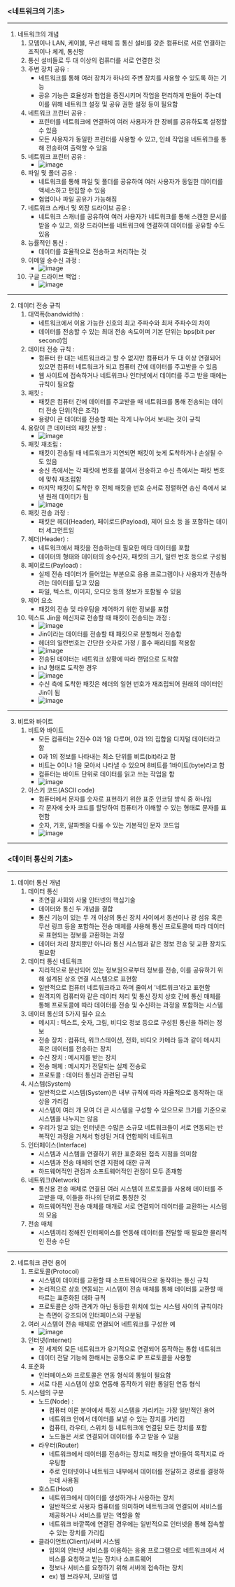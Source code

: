### <네트워크의 기초>
- - -
1. 네트워크의 개념
   1) 모뎀이나 LAN, 케이블, 무선 매체 등 통신 설비를 갖춘 컴퓨터로 서로 연결하는 조직이나 체계, 통신망
   2) 통신 설비들로 두 대 이상의 컴퓨터를 서로 연결한 것
   3) 주변 장치 공유 :
      - 네트워크를 통해 여러 장치가 하나의 주변 장치를 사용할 수 있도록 하는 기능
      - 공유 기능은 효율성과 협업을 증진시키며 작업을 편리하게 만들어 주는데 이를 위해 네트워크 설정 및 공유 권한 설정 등이 필요함
   4) 네트워크 프린터 공유 :
      - 프린터를 네트워크에 연결하여 여러 사용자가 한 장비를 공유하도록 설정할 수 있음
      - 모든 사용자가 동일한 프린터를 사용할 수 있고, 인쇄 작업을 네트워크를 통해 전송하여 출력할 수 있음
   5) 네트워크 프린터 공유 :
      - ![image](https://github.com/user-attachments/assets/cf07b9e3-a2e0-4324-9f7c-f42fb5853825)
   6) 파일 및 폴더 공유 :
      - 네트워크를 통해 파일 및 폴더를 공유하여 여러 사용자가 동일한 데이터를 액세스하고 편집할 수 있음
      - 협업이나 파일 공유가 가능해짐
   7) 네트워크 스캐너 및 외장 드라이브 공유 :
      - 네트워크 스캐너를 공유하여 여러 사용자가 네트워크를 통해 스캔한 문서를 받을 수 있고, 외장 드라이브를 네트워크에 연결하여 데이터를 공유할 수도 있음
   8) 능률적인 통신 :
      - 데이터를 효율적으로 전송하고 처리하는 것
   9) 이메일 송수신 과정 :
      - ![image](https://github.com/user-attachments/assets/8ad90b27-2431-4529-82dd-931d8ecc3f3e)
   10) 구글 드라이브 백업 :
       - ![image](https://github.com/user-attachments/assets/abaf62ab-b44c-4566-9c3b-939aef5f1be6)
- - -
2. 데이터 전송 규칙
   1) 대역폭(bandwidth) :
      - 네트워크에서 이용 가능한 신호의 최고 주파수와 최저 주파수의 차이
      - 데이터를 전송할 수 있는 최대 전송 속도이며 기본 단위는 bps(bit per second)임
   2) 데이터 전송 규칙 :
      - 컴퓨터 한 대는 네트워크라고 할 수 없지만 컴퓨터가 두 대 이상 연결되어 있으면 컴퓨터 네트워크가 되고 컴퓨터 간에 데이터를 주고받을 수 있음
      - 웹 사이트에 접속하거나 네트워크나 인터넷에서 데이터를 주고 받을 때에는 규칙이 필요함
   3) 패킷 :
      - 패킷은 컴퓨터 간에 데이터를 주고받을 때 네트워크를 통해 전송되는 데이터 전송 단위(작은 조각)
      - 용량이 큰 데이터를 전송할 때는 작게 나누어서 보내는 것이 규칙
   4) 용량이 큰 데이터의 패킷 분할 :
      - ![image](https://github.com/user-attachments/assets/b8afeca1-50b3-4c48-a570-811d90399265)
   5) 패킷 재조립 :
      - 패킷이 전송될 때 네트워크가 지연되면 패킷이 늦게 도착하거나 손실될 수도 있음
      - 송신 측에서는 각 패킷에 번호를 붙여서 전송하고 수신 측에서는 패킷 번호에 맞춰 재조립함
      - 마지막 패킷이 도착한 후 전체 패킷을 번호 순서로 정렬하면 송신 측에서 보낸 원래 데이터가 됨
      - ![image](https://github.com/user-attachments/assets/697ac5d0-dbc6-4c9a-94f1-81cb99b31071)
   6) 패킷 전송 과정 :
      - 패킷은 헤더(Header), 페이로드(Payload), 제어 요소 등 을 포함하는 데이터 세그먼트임
   7) 헤더(Header) :
      - 네트워크에서 패킷을 전송하는데 필요한 메타 데이터를 포함
      - 데이터의 형태와 데이터의 송수신자, 패킷의 크기, 일련 번호 등으로 구성됨
   8) 페이로드(Payload) :
      - 실제 전송 데이터가 들어있는 부분으로 응용 프로그램이나 사용자가 전송하려는 데이터를 담고 있음
      - 파일, 텍스트, 이미지, 오디오 등의 정보가 포함될 수 있음
   9) 제어 요소
      - 패킷의 전송 및 라우팅을 제어하기 위한 정보를 포함
   10) 텍스트 Jin을 메신저로 전송할 때 패킷이 전송되는 과정 :
       - ![image](https://github.com/user-attachments/assets/b8580b4e-c160-4b40-8d0e-b8b664565856)
       - Jin이라는 데이터를 전송할 때 패킷으로 분할해서 전송함
       - 헤더의 일련번호는 간단한 숫자로 가정 / 홀수 패리티를 적용함
       - ![image](https://github.com/user-attachments/assets/3039a9e3-2733-43c5-825c-f76f3304dbd3)
       - 전송된 데이터는 네트워크 상황에 따라 랜덤으로 도착함
       - inJ 형태로 도착한 경우
       - ![image](https://github.com/user-attachments/assets/02a64835-1120-4e5a-853a-a7eb2c6e74c1)
       - 수신 측에 도착한 패킷은 헤더의 일현 번호가 재조립되어 원래의 데이터인 Jin이 됨
       - ![image](https://github.com/user-attachments/assets/d21b354d-0803-40b4-851d-7e5b4b857467)
- - -
3. 비트와 바이트
   1) 비트와 바이트
      - 모든 컴퓨터는 2진수 0과 1을 다루며, 0과 1의 집합을 디지털 데이터라고 함
      - 0과 1의 정보를 나타내는 최소 단위를 비트(bit)라고 함
      - 비트는 0이나 1을 모아서 나타낼 수 있으며 8비트를 1바이트(byte)라고 함
      - 컴퓨터는 바이트 단위로 데이터를 읽고 쓰는 작업을 함
      - ![image](https://github.com/user-attachments/assets/adf72f77-5f11-486c-814f-327a96a7d43b)
   2) 아스키 코드(ASCII code)
      - 컴퓨터에서 문자를 숫자로 표현하기 위한 표준 인코딩 방식 중 하나임
      - 각 문자에 숫자 코드를 할당하여 컴퓨터가 이해할 수 있는 형태로 문자를 표현함
      - 숫자, 기호, 알파벳을 다룰 수 있는 기본적인 문자 코드임
      - ![image](https://github.com/user-attachments/assets/c88dc42c-99e5-4c5a-b06a-77f0a67a89a9)
- - -
### <데이터 통신의 기초>
- - -
1. 데이터 통신 개념
   1) 데이터 통신
      - 초연결 사회와 사물 인터넷의 핵심기술
      - 데이터와 통신 두 개념을 결합
      - 통신 기능이 있는 두 개 이상의 통신 장치 사이에서 동선이나 광 섬유 혹은 무선 링크 등을 포함하는 전송 매체를 사용해 통신 프로토콜에 따라 데이터로 표현되는 정보를 교환하는 과정
      - 데이터 처리 장치뿐만 아니라 통신 시스템과 같은 정보 전송 및 교환 장치도 필요함
   2) 데이터 통신 네트워크
      - 지리적으로 분산되어 있는 정보원으로부터 정보를 전송, 이를 공유하기 위해 설계된 상호 연결 시스템으로 표현함
      - 일반적으로 컴퓨터 네트워크라고 하며 줄여서 '네트워크'라고 표현함
      - 원격지의 컴퓨터와 같은 데이터 처리 및 통신 장치 상호 간에 통신 매체를 통해 프로토콜에 따라 데이터를 전송 및 수신하는 과정을 포함하는 시스템
   3) 데이터 통신의 5가지 필수 요소
      - 메시지 : 텍스트, 숫자, 그림, 비디오 정보 등으로 구성된 통신을 하려는 정보
      - 전송 장치 : 컴퓨터, 워크스테이션, 전화, 비디오 카메라 등과 같이 메시지 혹은 데이터를 전송하는 장치
      - 수신 장치 : 메시지를 받는 장치
      - 전송 매체 : 메시지가 전달되는 실제 전송로
      - 프로토콜 : 데이터 통신과 관련된 규칙
   4) 시스템(System)
      - 일반적으로 시스템(System)은 내부 규칙에 따라 자율적으로 동작하는 대상을 가리킴
      - 시스템이 여러 개 모여 더 큰 시스템을 구성할 수 있으므로 크기를 기준으로 시스템을 나누지는 않음
      - 우리가 알고 있는 인터넷은 수많은 소규모 네트워크들이 서로 연동되는 반복적인 과정을 거쳐서 형성된 거대 연합체의 네트워크
   5) 인터페이스(Interface)
      - 시스템과 시스템을 연결하기 위한 표준화된 접촉 지점을 의미함
      - 시스템과 전송 매체의 연결 지점에 대한 규격
      - 하드웨어적인 관점과 소프트웨어적인 관점이 모두 존재함
   6) 네트워크(Network)
      - 통신용 전송 매체로 연결된 여러 시스템이 프로토콜을 사용해 데이터를 주고받을 때, 이들을 하나의 단위로 통칭한 것
      - 하드웨어적인 전송 매체를 매개로 서로 연결되어 데이터를 교환하는 시스템의 모음
   7) 전송 매체
      - 시스템끼리 정해진 인터페이스를 연동해 데이터를 전달할 때 필요한 물리적인 전송 수단
- - -
2. 네트워크 관련 용어
   1) 프로토콜(Protocol)
      - 시스템이 데이터를 교환할 때 소프트웨어적으로 동작하는 통신 규칙
      - 논리적으로 상호 연동되는 시스템이 전송 매체를 통해 데이터를 교환할 때 따르는 표준화된 대화 규칙
      - 프로토콜은 상하 관계가 아닌 동등한 위치에 있는 시스템 사이의 규칙이라는 측면이 강조되어 인터페이스와 구분됨
   2) 여러 시스템이 전송 매체로 연결되어 네트워크를 구성한 예
      - ![image](https://github.com/user-attachments/assets/fbc34a34-5599-41b5-bb2e-8ea25dc78584)
   3) 인터넷(Internet)
      - 전 세계의 모든 네트워크가 유기적으로 연결되어 동작하는 통합 네트워크
      - 데이터 전달 기능에 한해서는 공통으로 IP 프로토콜을 사용함
   4) 표준화
      - 인터페이스와 프로토콜은 연동 형식의 통일이 필요함
      - 서로 다른 시스템이 상호 연동해 동작하기 위한 통일된 연동 형식
   5) 시스템의 구분
      - 노드(Node) :
        - 컴퓨터 이론 분야에서 특정 시스템을 가리키는 가장 일반적인 용어
        - 네트워크 안에서 데이터를 보낼 수 있는 장치를 가리킴
        - 컴퓨터, 라우터, 스위치 등 네트워크에 연결된 모든 장치를 포함
        - 노드들은 서로 연결되어 데이터를 주고 받을 수 있음
      - 라우터(Router)
        - 네트워크에서 데이터를 전송하는 장치로 패킷을 받아들여 목적지로 라우팅함
        - 주로 인터넷이나 네트워크 내부에서 데이터를 전달하고 경로를 결정하는데 사용됨
      - 호스트(Host)
        - 네트워크에서 데이터를 생성하거나 사용하는 장치
        - 일반적으로 사용자 컴퓨터를 의미하며 네트워크에 연결되어 서비스를 제공하거나 서비스를 받는 역할을 함
        - 네트워크 바깥쪽에 연결된 경우에는 일반적으로 인터넷을 통해 접속할 수 있는 장치를 가리킴
      - 클라이언트(Client)/서버 시스템
        - 임의의 인터넷 서비스를 이용하는 응용 프로그램으로 네트워크에서 서비스를 요청하고 받는 장치나 소프트웨어
        - 정보나 서비스를 요청하기 위해 서버에 접속하는 장치
        - ex) 웹 브라우저, 모바일 앱
